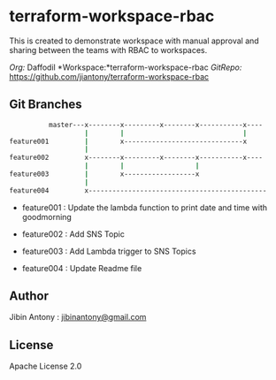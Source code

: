 # terraform-workspace-rbac

This is created to demonstrate workspace with manual approval and sharing between the teams with RBAC to workspaces.

*Org:* Daffodil
*Workspace:*terraform-workspace-rbac
*GitRepo:* https://github.com/jiantony/terraform-workspace-rbac

## Git Branches

```bash
          master---x--------x---------x--------x-----------x----
                   |        |                              |
feature001         |        x------------------------------x
                   |
feature002         x--------x---------x--------x-----------x----
                   |        |                  |
feature003         |        x------------------x
                   |
feature004         x---------------------------------------------
```
- feature001 : Update the lambda function to print date and time with goodmorning

- feature002 : Add SNS Topic

- feature003 : Add Lambda trigger to SNS Topics

- feature004 : Update Readme file

## Author
Jibin Antony : jibinantony@gmail.com

## License
Apache License 2.0
